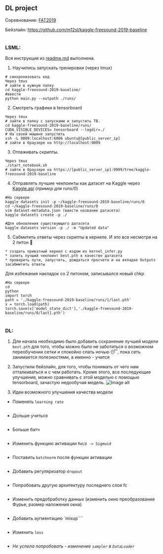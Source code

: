 ## DL project

Соревнование: [FAT2019](https://www.kaggle.com/c/freesound-audio-tagging-2019)

Бейзлайн: https://github.com/m12sl/kaggle-freesound-2019-baseline
#
### **LSML**:

Вся инструкция из [readme.md](https://github.com/m12sl/kaggle-freesound-2019-baseline/blob/master/README.md)  выполнена.
1.	Научились запускать тренировки (через tmux)
```
# синхронизовать код
Через tmux
# зайти в нужную папку
cd kaggle-freesound-2019-baseline/
#ввести
python main.py --outpath ./runs/
```
2.	Cмотреть графики в tensorboard 
```
Через tmux
# зайти в папку с запусками и запустить TB.  
cd kaggle-freesound-2019-baseline/runs/
CUDA_VISIBLE_DEVICES= tensorboard --logdir=./
# На своей машине запустить
ssh -L 9009:localhost:6006 ubuntu@[public_server_ip]
# зайти в браузере на http://localhost:9009 
```
3.	Отлаживать скрипты. 
```
Через tmux
./start_notebook.sh
# зайти в браузере на https://[public_server_ip]:9999/tree/kaggle-freesound-2019-baseline
```
4.	Отправлять лучшие чекпоинты как датасет на Kaggle через [Kaggle.api](https://github.com/Kaggle/kaggle-api) (_пример для runs/0_)
```
#На сервере
kaggle datasets init -p ~/kaggle-freesound-2019-baseline/runs/0
cd ~/kaggle-freesound-2019-baseline/runs/0
vim dataset-metadata.json (ввести название датасета)
kaggle datasets create -p ./

#Для обновления существующего датасета
kaggle datasets version -p ./ -m "Updated data"
```
5.	Сабмитить ответы через скрипты в кернеле. И это все несмотря на 2 питон 🤔
```
* создать приватный кернел с кодом из kernel_infer.py
* залить лучший чекпоинт best.pth в качестве датасета
* проверить пути, запустить, дождаться просчета и на вкладке Outputs засабмитить ответы
```
Для избежания накладок со 2 питоном, записывался новый chkp
```
#На сервере
cd
python 
import torch
path = './kaggle-freesound-2019-baseline/runs/1/last.pth'
x = torch.load(path)
torch.save(x['model_state_dict'],'./kaggle-freesound-2019-baseline/runs/0/last1.pth')
```
#
### **DL**:

1. Для начала необходимо было добавить сохранение лучшей модели `best.pth` для того, чтобы можно было не заботиться о возможном переобучении сетки и спокойно спать ночью 😴, пока сеть занимается полезностями, а именно - учится
2. Запустили бейзлайн, для того, чтобы понимать от чего нам отталкиваться и с чем работать. Кроме этого, все последующие улучшения, можно сравнивать с этой моделью с помощью tensorboard, зачастую недообучая модель. 
![Image alt](https://github.com/{username}/{repository}/raw/{branch}/{path}/image.png)

3. Идеи возможного улучшения качества модели
  - Поменять `learning rate`
  ```
  ```
  - Дольше учиться 
  ```
  ```
  - Больше батч 
  ```
  ```
  - Изменить функцию активации `ReLU -> Sigmoid`
  ```
  ```
  - Поставить `batchnorm` после функции активации 
  ```
  ```
  - Добавить регуляризатор `dropout`
  ```
  ```
  - Попробовать другую архитектуру последнего слоя fc
  ```
  ```
  - Изменить предобработку данных (изменить окно преобразования Фурье, размер наложения окна)
  ```
  ```
  - Добавить аугментацию `mixup````
  ```
  ```
  - Изменить  `loss`
  ```
  ```
  - _Не успела попробовать - изменение `sampler` в `DataLoader`_

